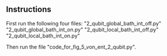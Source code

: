 ## Instructions
First run the following four files:
"2_qubit_global_bath_int_off.py"
"2_qubit_global_bath_int_on.py"
"2_qubit_local_bath_int_off.py"
"2_qubit_local_bath_int_on.py"

Then run the file "code_for_fig_5_von_ent_2_qubit.py". 
